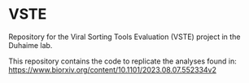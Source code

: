 # VSTE
Repository for the Viral Sorting Tools Evaluation (VSTE) project in the Duhaime lab.

This repository contains the code to replicate the analyses found in: https://www.biorxiv.org/content/10.1101/2023.08.07.552334v2
